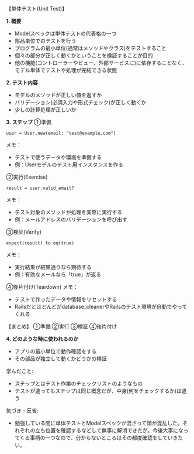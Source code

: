 【単体テスト(Unit Test)】

**1. 概要**
- Modelスペックは単体テストの代表格の一つ
- 部品単位でのテストを行う
- プログラムの最小単位(通常はメソッドやクラス)をテストすること
- 個々の部分が正しく動くかということを検証することが目的
- 他の機能(コントローラーやビュー、外部サービスに)に依存することなく、モデル単体でテストや処理が完結できる状態

**2. テスト内容**
- モデルのメソッドが正しい値を返すか
- バリデーション(必須入力や形式チェック)が正しく動くか
- 少しの計算処理が正しいか

**3. ステップ**
①準備
```rubyonrails
user = User.new(email: "test@example.com")
```
メモ：
- テストで使うデータや環境を準備する
- 例：Userモデルのテスト用インスタンスを作る

②実行(Exercise)
```rubyonrails
result = user.valid_email?
```
メモ：
- テスト対象のメソッドが処理を実際に実行する
- 例：メールアドレスのバリデーションを呼び出す

③検証(Verify)
```rubyonrails
expect(result).to eq(true)
```
メモ：
- 実行結果が結果通りなら期待する
- 例：有効なメールなら「true」が返る

④後片付け(Teardown)
メモ：
- テストで作ったデータや情報をリセットする
- Railsだとほとんどがdatabase_cleanerやRailsのテスト環境が自動でやってくれる

【まとめ】
①準備
②実行
③検証
④後片付け

**4. どのような時に使われるのか**
- アプリの最小単位で動作確認をする
- その部品が独立して動くかどうかの検証

学んだこと:
- ステップとはテスト作業のチェックリストのようなもの
- テストが違ってもステップは同じ概念だが、中身(何をチェックするか)は違う


気づき・反省:
- 勉強している間に単体テストとModelスペックが混ざって頭が混乱した。それぞれの立ち位置を確認するなどして無事に解消できたが。今後大事になってくる事柄の一つなので、分からないところはその都度確認をしていきたい。